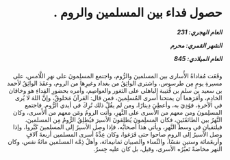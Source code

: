 <h1 dir="rtl">حصول فداء بين المسلمين والروم .</h1>

<h5 dir="rtl">العام الهجري:  231

الشهر القمري: محرم

العام الميلادي: 845</h5>

<p dir="rtl">وقَعَت مُفاداةُ الأُسارى بين المسلمينَ والرُّوم، واجتمع المسلِمونَ على نهرِ اللَّامس، على مسيرةِ يومٍ مِن طرسوس، واشترى الواثِقُ من بغداد وغيرِها من الروم، وعقَدَ الواثِقُ لأحمد بن سعيد بن سلم بن قُتيبة الباهلي على الثغور والعواصِم، وأمره بحضورِ الفِداءِ هو وخاقان الخادِم، وأمَرَهما أن يمتحنا أَسرى المُسلِمينَ، فمن قال: القرآنُ مَخلوقٌ، وإنَّ اللهَ لا يُرى في الآخرةِ، فوُدِيَ به، وأعطِيَ دِينارًا، ومن لم يقُلْ ذلك تُرِكَ في أيدي الرُّومِ. فاجتمع المسلِمونَ ومن معهم من الأَسرى على النَّهرِ، وأتت الرومُ ومَن معهم من الأَسرى، وكان النَّهرُ بين الطائفَتَينِ، فكان المسلِمونَ يُطلِقونَ الأسيرَ فيُطلِقُ الرُّومُ مِن المسلمينَ، فيلتقيانِ في وسط النَّهرِ، ويأتي هذا أصحابُه، فإذا وصل الأسيرُ إلى المسلمينَ كَبَّروا، وإذا وصل الأسيرُ إلى الرومِ صاحوا حتى فَرَغوا، وكان عِدَّةُ أسرى المسلمين أربعةَ آلافٍ وأربعَمائة وستين نفسًا، والنِّساء والصبيان ثمانيمائة، وأهلُ ذِمَّة المسلمين مائةُ نفس، وكان النهر مخاضةً تَعبُرُه الأسرى، وقيل، بل كان عليه جِسرٌ.</p></br>
